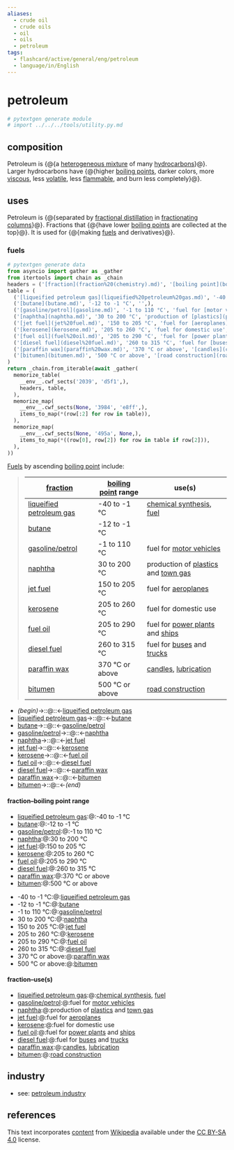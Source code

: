 ```yaml
---
aliases:
  - crude oil
  - crude oils
  - oil
  - oils
  - petroleum
tags:
  - flashcard/active/general/eng/petroleum
  - language/in/English
---
```


# petroleum

```Python
# pytextgen generate module
# import ../../../tools/utility.py.md
```

## composition

Petroleum is {@{a [heterogeneous mixture](mixture.md#heterogeneous%20mixture) of many [hydrocarbons](hydrocarbon.md)}@}. Larger hydrocarbons have {@{higher [boiling points](boiling%20point.md), darker colors, more [viscous](viscosity.md), less [volatile](volatility%20(chemistry).md), less [flammable](flammability.md), and burn less completely}@}. <!--SR:!2025-11-06,665,314!2026-08-01,801,254-->

## uses

Petroleum is {@{separated by [fractional distillation](fractional%20distillation.md) in [fractionating columns](fractionating%20column.md)}@}. Fractions that {@{have lower [boiling points](boiling%20point.md) are collected at the top}@}. It is used for {@{making [fuels](#fuels) and derivatives}@}. <!--SR:!2025-12-23,583,254!2025-11-02,602,274!2027-07-24,1019,294-->

### fuels

```Python
# pytextgen generate data
from asyncio import gather as _gather
from itertools import chain as _chain
headers = ('[fraction](fraction%20(chemistry).md)', '[boiling point](boiling%20point.md) range', 'use(s)',)
table = (
  ('[liqueified petroleum gas](liqueified%20petroleum%20gas.md)', '-40 to -1 °C', '[chemical synthesis](chemical%20synthesis.md), [fuel](fuel.md)',),
  ('[butane](butane.md)', '-12 to -1 °C', '',),
  ('[gasoline/petrol](gasoline.md)', '-1 to 110 °C', 'fuel for [motor vehicles](motor%20vehicle.md)',),
  ('[naphtha](naphtha.md)', '30 to 200 °C', 'production of [plastics](plastic.md) and [town gas](coal%20gas.md)',),
  ('[jet fuel](jet%20fuel.md)', '150 to 205 °C', 'fuel for [aeroplanes](airplane.md)',),
  ('[kerosene](kerosene.md)', '205 to 260 °C', 'fuel for domestic use',),
  ('[fuel oil](fuel%20oil.md)', '205 to 290 °C', 'fuel for [power plants](power%20station.md) and [ships](ship.md)',),
  ('[diesel fuel](diesel%20fuel.md)', '260 to 315 °C', 'fuel for [buses](bus.md) and [trucks](truck.md)',),
  ('[paraffin wax](paraffin%20wax.md)', '370 °C or above', '[candles](candle.md), [lubrication](lubrication.md)',),
  ('[bitumen](bitumen.md)', '500 °C or above', '[road construction](road%20construction.md)',),
)
return _chain.from_iterable(await _gather(
  memorize_table(
    __env__.cwf_sects('2039', 'd5f1',),
    headers, table,
  ),
  memorize_map(
    __env__.cwf_sects(None, '3984', 'e8ff',),
    items_to_map(*(row[:2] for row in table)),
  ),
  memorize_map(
    __env__.cwf_sects(None, '495a', None,),
    items_to_map(*((row[0], row[2]) for row in table if row[2])),
  ),
))
```

[Fuels](fuel.md) by ascending [boiling point](boiling%20point.md) include:

<!--pytextgen generate section="2039"--><!-- The following content is generated at 2023-12-04T08:18:54.256450+08:00. Any edits will be overridden! -->

> | [fraction](fraction%20(chemistry).md) | [boiling point](boiling%20point.md) range | use(s) |
> |-|-|-|
> | [liqueified petroleum gas](liqueified%20petroleum%20gas.md) | -40 to -1 °C | [chemical synthesis](chemical%20synthesis.md), [fuel](fuel.md) |
> | [butane](butane.md) | -12 to -1 °C |  |
> | [gasoline/petrol](gasoline.md) | -1 to 110 °C | fuel for [motor vehicles](motor%20vehicle.md) |
> | [naphtha](naphtha.md) | 30 to 200 °C | production of [plastics](plastic.md) and [town gas](coal%20gas.md) |
> | [jet fuel](jet%20fuel.md) | 150 to 205 °C | fuel for [aeroplanes](airplane.md) |
> | [kerosene](kerosene.md) | 205 to 260 °C | fuel for domestic use |
> | [fuel oil](fuel%20oil.md) | 205 to 290 °C | fuel for [power plants](power%20station.md) and [ships](ship.md) |
> | [diesel fuel](diesel%20fuel.md) | 260 to 315 °C | fuel for [buses](bus.md) and [trucks](truck.md) |
> | [paraffin wax](paraffin%20wax.md) | 370 °C or above | [candles](candle.md), [lubrication](lubrication.md) |
> | [bitumen](bitumen.md) | 500 °C or above | [road construction](road%20construction.md) |

<!--/pytextgen-->

<!--pytextgen generate section="d5f1"--><!-- The following content is generated at 2024-01-04T20:17:52.536836+08:00. Any edits will be overridden! -->

- _(begin)_→::@::←[liqueified petroleum gas](liqueified%20petroleum%20gas.md) <!--SR:!2026-09-26,912,330!2028-06-08,1481,354-->
- [liqueified petroleum gas](liqueified%20petroleum%20gas.md)→::@::←[butane](butane.md) <!--SR:!2026-10-09,928,334!2026-10-02,924,334-->
- [butane](butane.md)→::@::←[gasoline/petrol](gasoline.md) <!--SR:!2028-02-13,1205,294!2025-12-26,470,314-->
- [gasoline/petrol](gasoline.md)→::@::←[naphtha](naphtha.md) <!--SR:!2026-01-03,643,274!2025-06-26,102,150-->
- [naphtha](naphtha.md)→::@::←[jet fuel](jet%20fuel.md) <!--SR:!2025-04-18,19,130!2025-05-27,288,214-->
- [jet fuel](jet%20fuel.md)→::@::←[kerosene](kerosene.md) <!--SR:!2028-05-10,1202,274!2025-04-13,375,194-->
- [kerosene](kerosene.md)→::@::←[fuel oil](fuel%20oil.md) <!--SR:!2026-01-12,384,214!2025-05-10,36,130-->
- [fuel oil](fuel%20oil.md)→::@::←[diesel fuel](diesel%20fuel.md) <!--SR:!2028-03-11,1228,294!2026-06-08,573,254-->
- [diesel fuel](diesel%20fuel.md)→::@::←[paraffin wax](paraffin%20wax.md) <!--SR:!2026-09-03,959,334!2025-05-02,93,174-->
- [paraffin wax](paraffin%20wax.md)→::@::←[bitumen](bitumen.md) <!--SR:!2025-06-08,223,294!2025-05-06,539,314-->
- [bitumen](bitumen.md)→::@::←_(end)_ <!--SR:!2027-05-09,1164,350!2026-12-25,984,334-->

<!--/pytextgen-->

#### fraction–boiling point range

<!--pytextgen generate section="3984"--><!-- The following content is generated at 2024-01-04T20:17:52.568538+08:00. Any edits will be overridden! -->

- [liqueified petroleum gas](liqueified%20petroleum%20gas.md):@:-40 to -1 °C <!--SR:!2026-05-07,462,270-->
- [butane](butane.md):@:-12 to -1 °C <!--SR:!2027-01-08,963,314-->
- [gasoline/petrol](gasoline.md):@:-1 to 110 °C <!--SR:!2025-07-24,219,170-->
- [naphtha](naphtha.md):@:30 to 200 °C <!--SR:!2025-09-10,200,190-->
- [jet fuel](jet%20fuel.md):@:150 to 205 °C <!--SR:!2025-05-26,46,130-->
- [kerosene](kerosene.md):@:205 to 260 °C <!--SR:!2025-10-20,192,150-->
- [fuel oil](fuel%20oil.md):@:205 to 290 °C <!--SR:!2025-04-20,29,130-->
- [diesel fuel](diesel%20fuel.md):@:260 to 315 °C <!--SR:!2025-04-15,59,130-->
- [paraffin wax](paraffin%20wax.md):@:370 °C or above <!--SR:!2025-07-04,165,174-->
- [bitumen](bitumen.md):@:500 °C or above <!--SR:!2026-09-06,608,294-->

<!--/pytextgen-->

<!--pytextgen generate section="e8ff"--><!-- The following content is generated at 2024-01-04T20:17:52.452954+08:00. Any edits will be overridden! -->

- -40 to -1 °C:@:[liqueified petroleum gas](liqueified%20petroleum%20gas.md) <!--SR:!2025-04-25,529,310-->
- -12 to -1 °C:@:[butane](butane.md) <!--SR:!2026-09-20,914,334-->
- -1 to 110 °C:@:[gasoline/petrol](gasoline.md) <!--SR:!2027-10-29,947,294-->
- 30 to 200 °C:@:[naphtha](naphtha.md) <!--SR:!2025-12-14,632,274-->
- 150 to 205 °C:@:[jet fuel](jet%20fuel.md) <!--SR:!2026-07-22,499,274-->
- 205 to 260 °C:@:[kerosene](kerosene.md) <!--SR:!2028-04-26,1191,274-->
- 205 to 290 °C:@:[fuel oil](fuel%20oil.md) <!--SR:!2027-02-20,922,274-->
- 260 to 315 °C:@:[diesel fuel](diesel%20fuel.md) <!--SR:!2025-04-17,429,274-->
- 370 °C or above:@:[paraffin wax](paraffin%20wax.md) <!--SR:!2025-12-07,690,314-->
- 500 °C or above:@:[bitumen](bitumen.md) <!--SR:!2028-06-03,1476,354-->

<!--/pytextgen-->

#### fraction–use(s)

<!--pytextgen generate section="495a"--><!-- The following content is generated at 2024-01-04T20:17:52.496485+08:00. Any edits will be overridden! -->

- [liqueified petroleum gas](liqueified%20petroleum%20gas.md):@:[chemical synthesis](chemical%20synthesis.md), [fuel](fuel.md) <!--SR:!2027-07-02,862,254-->
- [gasoline/petrol](gasoline.md):@:fuel for [motor vehicles](motor%20vehicle.md) <!--SR:!2027-12-30,1211,314-->
- [naphtha](naphtha.md):@:production of [plastics](plastic.md) and [town gas](coal%20gas.md) <!--SR:!2025-11-24,533,234-->
- [jet fuel](jet%20fuel.md):@:fuel for [aeroplanes](airplane.md) <!--SR:!2027-04-11,999,294-->
- [kerosene](kerosene.md):@:fuel for domestic use <!--SR:!2025-10-28,637,294-->
- [fuel oil](fuel%20oil.md):@:fuel for [power plants](power%20station.md) and [ships](ship.md) <!--SR:!2025-11-18,613,274-->
- [diesel fuel](diesel%20fuel.md):@:fuel for [buses](bus.md) and [trucks](truck.md) <!--SR:!2025-06-19,270,234-->
- [paraffin wax](paraffin%20wax.md):@:[candles](candle.md), [lubrication](lubrication.md) <!--SR:!2029-08-26,1643,314-->
- [bitumen](bitumen.md):@:[road construction](road%20construction.md) <!--SR:!2028-09-16,1559,354-->

<!--/pytextgen-->

## industry

- see: [petroleum industry](petroleum%20industry.md)

## references

This text incorporates [content](https://en.wikipedia.org/wiki/petroleum) from [Wikipedia](Wikipedia.md) available under the [CC BY-SA 4.0](https://creativecommons.org/licenses/by-sa/4.0/) license.
